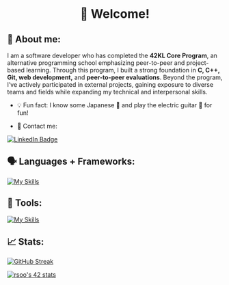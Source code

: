<div id="header" align="center">

  <h1>
  👋 Welcome!   
  </h1>
</div>

## 🤔 About me:
I am a software developer who has completed the **42KL Core Program**, an alternative programming school emphasizing peer-to-peer and project-based learning. Through this program, I built a strong foundation in **C, C++, Git, web development,** and **peer-to-peer evaluations**. Beyond the program, I’ve actively participated in external projects, gaining exposure to diverse teams and fields while expanding my technical and interpersonal skills.

- 💡 Fun fact: I know some Japanese 🗾 and play the electric guitar 🎸 for fun!

- 📢 Contact me:
<div id="badges">
  <a href="[your-linkedin-URL](https://www.linkedin.com/in/rong-jie-soo-2b7571181/)">
    <img src="https://img.shields.io/badge/LinkedIn-blue?style=for-the-badge&logo=linkedin&logoColor=white" alt="LinkedIn Badge"/>
  </a>
</div>


## 🗣️ Languages  + Frameworks:
[![My Skills](https://skillicons.dev/icons?i=c,cpp,cmake,html,css,js,ts,react,vite,tailwind,flutter,dart,py,django&perline=15)](https://skillicons.dev)

## 🧰 Tools:
[![My Skills](https://skillicons.dev/icons?i=figma,godot,bash,git,githubactions,docker,postman,nginx,supabase,linux,debian,vim,vscode,neovim,obsidian&perline=15)](https://skillicons.dev)

## 📈 Stats:
[![GitHub Streak](https://streak-stats.demolab.com?user=rsoo23&theme=prussian)](https://git.io/streak-stats)

[![rsoo's 42 stats](https://badge.mediaplus.ma/darkblue/rsoo?1337Badge=off&UM6P=off)](https://github.com/oakoudad/badge42)



<!--
**rsoo23/rsoo23** is a ✨ _special_ ✨ repository because its `README.md` (this file) appears on your GitHub profile.

Here are some ideas to get you started:

- 👯 I’m looking to collaborate on ...
- 🤔 I’m looking for help with ...
- 💬 Ask me about ...
- 📫 How to reach me: ...
- 😄 Pronouns: ...
-->
